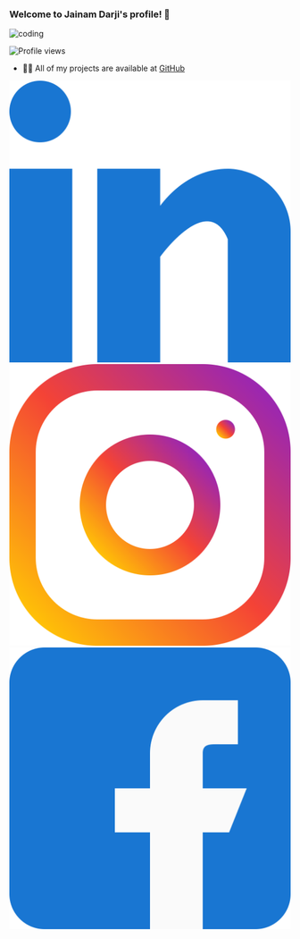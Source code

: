 ### Welcome to Jainam Darji's profile! 👋

![coding](https://user-images.githubusercontent.com/55389276/140866485-8fb1c876-9a8f-4d6a-98dc-08c4981eaf70.gif)

![Profile views](https://komarev.com/ghpvc/?username=ashutosh-pmishra&label=Profile%20views&color=0e75b6&style=flat)

- 👨‍💻 All of my projects are available at [GitHub](https://github.com/Jdjannat?tab=repositories)

[![LinkedIn](./image/linked-in-alt.svg)](https://www.linkedin.com/in/jainam-darji-75a386195/)
[![Instagram](./image/instagram.svg)](https://www.instagram.com/_m_r_j_d_official/)
[![Facebook](./image/facebook.svg)](https://www.facebook.com/jainam.darji/)
